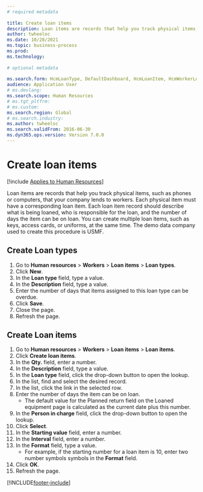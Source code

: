 ```yaml
--- 
# required metadata 
 
title: Create loan items
description: Loan items are records that help you track physical items, such as phones or computers, that your company lends to workers. 
author: twheeloc
ms.date: 10/28/2021
ms.topic: business-process 
ms.prod:  
ms.technology:  
 
# optional metadata 
 
ms.search.form: HcmLoanType, DefaultDashboard, HcmLoanItem, HcmWorkerLookUp, HcmPersonnelManagementWorkspace  
audience: Application User 
# ms.devlang:  
ms.search.scope: Human Resources
# ms.tgt_pltfrm:  
# ms.custom:  
ms.search.region: Global
# ms.search.industry: 
ms.author: twheeloc
ms.search.validFrom: 2016-06-30 
ms.dyn365.ops.version: Version 7.0.0 
---
```

# Create loan items

[!include [Applies to Human Resources](../includes/applies-to-hr.md)]



Loan items are records that help you track physical items, such as phones or computers, that your company lends to workers. Each physical item must have a corresponding loan item. Each loan item record should describe what is being loaned, who is responsible for the loan, and the number of days the item can be on loan. You can create multiple loan items, such as keys, access cards, or uniforms, at the same time. The demo data company used to create this procedure is USMF.


## Create Loan types
1. Go to **Human resources** > **Workers** > **Loan items** > **Loan types**.
2. Click **New**.
3. In the **Loan type** field, type a value.
4. In the **Description** field, type a value.
5. Enter the number of days that items assigned to this loan type can be overdue. 
6. Click **Save**.
7. Close the page.
8. Refresh the page.

## Create Loan items
1. Go to **Human resources** > **Workers** > **Loan items** > **Loan items**.
2. Click **Create loan items**.
3. In the **Qty.** field, enter a number.
4. In the **Description** field, type a value.
5. In the **Loan type** field, click the drop-down button to open the lookup.
6. In the list, find and select the desired record.
7. In the list, click the link in the selected row.
8. Enter the number of days the item can be on loan.
    * The default value for the Planned return field on the Loaned equipment page is calculated as the current date plus this number.  
9. In the **Person in charge** field, click the drop-down button to open the lookup.
10. Click **Select**.
11. In the **Starting value** field, enter a number.
12. In the **Interval** field, enter a number.
13. In the **Format** field, type a value.
    * For example, if the starting number for a loan item is 10, enter two number symbols symbols in the **Format** field.  
14. Click **OK**.
15. Refresh the page.



[!INCLUDE[footer-include](../includes/footer-banner.md)]
